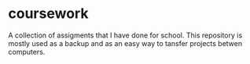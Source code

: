 # coursework
A collection of assigments that I have done for school. This repository is mostly used as a backup and as an easy way to tansfer projects betwen computers.
